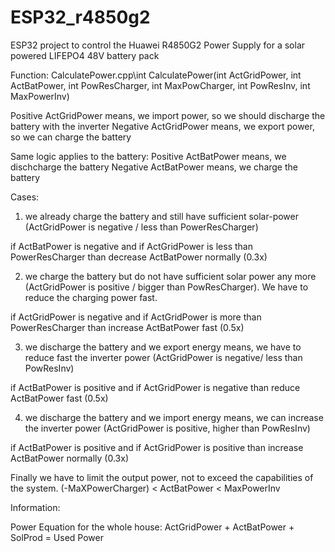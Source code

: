 # ESP32_r4850g2
ESP32 project to control the Huawei R4850G2 Power Supply for a solar powered LIFEPO4 48V battery pack


 
Function: CalculatePower.cpp\int CalculatePower(int ActGridPower, int ActBatPower, int PowResCharger, int MaxPowCharger, int PowResInv, int MaxPowerInv)

Positive ActGridPower means, we import power, so we should discharge the battery with the inverter
Negative ActGridPower means, we export power, so we can charge the battery

Same logic applies to the battery:
Positive ActBatPower means, we dischcharge the battery
Negative ActBatPower means, we charge the battery

Cases:
1) we already charge the battery and still have sufficient solar-power (ActGridPower is negative / less than PowerResCharger)

if ActBatPower is negative
    and if ActGridPower is less than PowerResCharger
        than decrease ActBatPower normally (0.3x)

2) we charge the battery but do not have sufficient solar power any more (ActGridPower is positive / bigger than PowResCharger). We have to reduce the charging power fast.

if ActGridPower is negative
    and if ActGridPower is more than PowerResCharger
        than increase ActBatPower fast (0.5x)


3) we discharge the battery and we export energy means, we have to reduce fast the inverter power (ActGridPower is negative/ less than PowResInv)

if ActBatPower is positive
    and if ActGridPower is negative
        than reduce ActBatPower fast (0.5x)


4) we discharge the battery and we import energy means, we can increase the inverter power (ActGridPower is positive, higher than PowResInv)

if ActBatPower is positive
    and if ActGridPower is positive
        than increase ActBatPower normally (0.3x)

Finally we have to limit the output power, not to exceed the capabilities of the system.
(-MaXPowerCharger)  <    ActBatPower     <  MaxPowerInv



Information: 

Power Equation for the whole house:         ActGridPower + ActBatPower + SolProd = Used Power

